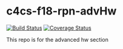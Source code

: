 # c4cs-f18-rpn-advHw
[![Build Status](https://travis-ci.com/maxrzaw/c4cs-f18-rpn-advHw.svg?branch=master)](https://travis-ci.com/maxrzaw/c4cs-f18-rpn-advHw)
[![Coverage Status](https://coveralls.io/repos/github/maxrzaw/c4cs-f18-rpn-advHw/badge.svg?branch=master)](https://coveralls.io/github/maxrzaw/c4cs-f18-rpn-advHw?branch=master)


This repo is for the advanced hw section
